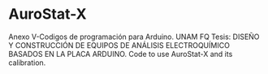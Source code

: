 # AuroStat-X
Anexo V-Codigos de programación para Arduino. UNAM FQ Tesis: DISEÑO Y CONSTRUCCIÓN DE EQUIPOS DE ANÁLISIS ELECTROQUÍMICO BASADOS EN LA PLACA ARDUINO. Code to use AuroStat-X and its calibration. 

